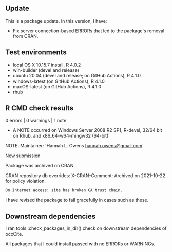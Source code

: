 ## Update
This is a package update. In this version, I have:

* Fix server connection-based ERRORs that led to the package's removal from CRAN.

## Test environments
* local OS X 10.15.7 install, R 4.0.2
* win-builder (devel and release)
* ubuntu 20.04 (devel and release; on GitHub Actions), R 4.1.0
* windows-latest (on GitHub Actions), R 4.1.0
* macOS-latest (on GitHub Actions), R 4.1.0
* rhub

## R CMD check results
0 errors | 0 warnings | 1 note

* A NOTE occurred on Windows Server 2008 R2 SP1, R-devel, 32/64 bit on Rhub, and x86_64-w64-mingw32 (64-bit):

NOTE: Maintainer: 'Hannah L. Owens <hannah.owens@gmail.com>'
  
  New submission
  
  Package was archived on CRAN
  
  CRAN repository db overrides:
    X-CRAN-Comment: Archived on 2021-10-22 for policy violation.
  
    On Internet access: site has broken CA trust chain.

I have revised the package to fail gracefully in cases such as these.

## Downstream dependencies
I ran tools::check_packages_in_dir() check on downstream dependencies of 
occCite. 

All packages that I could install passed with no ERRORs or WARNINGs.
